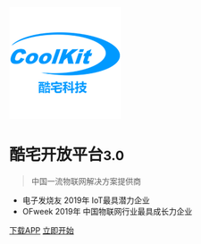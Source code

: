 ![logo](./media/img/icon.png)

# 酷宅开放平台<small>3.0</small>

> 中国一流物联网解决方案提供商

- 电子发烧友 2019年 IoT最具潜力企业
- OFweek 2019年 中国物联网行业最具成长力企业

[下载APP](/zh-cmn/准备开发环境)
[立即开始](/zh-cmn/平台概述)
